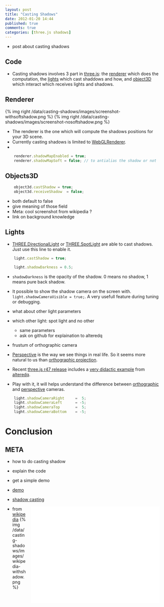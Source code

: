 ```yaml
---
layout: post
title: "Casting Shadows"
date: 2012-01-20 14:44
published: true
comments: true
categories: [three.js shadows]
---
```


* post about casting shadows

## Code

* Casting shadows involves 3 part in
[three.js](https://github.com/mrdoob/three.js/):
the
[renderer](https://github.com/mrdoob/three.js/blob/master/src/renderers/WebGLRenderer.js)
which does the computation,
the
[lights](https://github.com/mrdoob/three.js/tree/master/src/lights)
which cast shaddows and how,
and
[object3D](https://github.com/mrdoob/three.js/blob/master/src/core/Object3D.js)
which interact which receives lights and shadows.


## Renderer

{% img right /data/casting-shadows/images/screenshot-withsoftshadow.png %}
{% img right /data/casting-shadows/images/screenshot-nosoftshadow.png %}

* The renderer is the one which will compute the shadows positions for your 3D scene.
* Currently casting shadows is limited to
[WebGLRenderer](https://github.com/mrdoob/three.js/blob/master/src/renderers/WebGLRenderer.js).
* 

```javascript
	renderer.shadowMapEnabled = true;
	renderer.shadowMapSoft = false;	// to antialias the shadow or not
```


## Objects3D

```javascript
	object3d.castShadow	= true;
	object3d.receiveShadow	= false;
```

* both default to false
* give meaning of those field
* Meta: cool screenshot from wikipedia ?
* link on background knowledge

## Lights
* [THREE.DirectionalLight](https://github.com/mrdoob/three.js/blob/master/src/lights/DirectionalLight.js)
or
[THREE.SpotLight](https://github.com/mrdoob/three.js/blob/master/src/lights/SpotLight.js)
are able to cast shadows. Just use this line to enable it.

```javascript
	light.castShadow = true;
```

```javascript
	light.shadowDarkness = 0.5;
```

* ```shadowDarkness``` is the opacity of the shadow. 0 means no shadow, 1 means pure back shadow.



* It possible to show the shadow camera on the screen with.
```light.shadowCameraVisible = true;```.
A very usefull feature during tuning or debugging.

* what about other light parameters
* which other light: spot light and no other
  * same parameters
  * ask on github for explaination to alteredq
* frustum of orthographic camera
* [Perspective](http://en.wikipedia.org/wiki/Perspective_\(graphical\))
is the way we see things in real life.
So it seems more natural to us than
[orthographic projection](http://en.wikipedia.org/wiki/Orthographic_projection).
* Recent
[three.js r47 release](https://github.com/mrdoob/three.js/commit/32b581f24fddeaf9e91b7825aa93ec0ad3a45c83)
includes a
[very didactic example](http://mrdoob.github.com/three.js/examples/webgl_camera.html)
from
[alteredq](http://alteredqualia.com/).
* Play with it, it will helps understand the difference between
[orthographic](https://github.com/mrdoob/three.js/blob/master/src/cameras/OrthographicCamera.js)
and
[perspective](https://github.com/mrdoob/three.js/blob/master/src/cameras/PerspectiveCamera.js)
cameras.

```javascript
	light.shadowCameraRight		=  5;
	light.shadowCameraLeft		= -5;
	light.shadowCameraTop		=  5;
	light.shadowCameraBottom	= -5;
```

# Conclusion


## META
* how to do casting shadow
* explain the code
* get a simple demo

* [demo](/data/casting-shadows/)
* [shadow casting](http://en.wikipedia.org/wiki/Shadow_mapping)


<iframe src="/data/casting-shadows"
	webkitallowfullscreen mozallowfullscreen allowfullscreen 
	width="420" height="315" frameborder="0" style="float: right; margin-left: 1em;">
</iframe>

* from [wikipedia](http://en.wikipedia.org/wiki/File:7fin.png)
{% img /data/casting-shadows/images/wikipedia-withshadow.png %}
